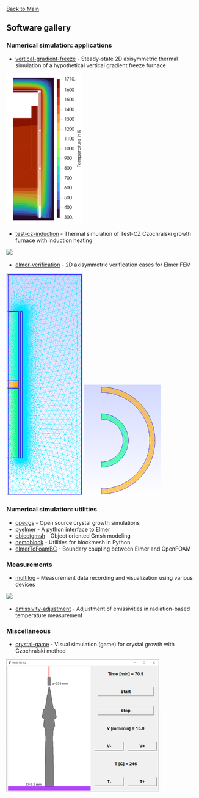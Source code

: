 
[Back to Main](https://nemocrys.github.io)

## Software gallery

### Numerical simulation: applications

- [vertical-gradient-freeze](https://github.com/nemocrys/vertical-gradient-freeze) - Steady-state 2D axisymmetric thermal simulation of a hypothetical vertical gradient freeze furnace

<img src="https://raw.githubusercontent.com/nemocrys/vertical-gradient-freeze/master/result.png" width="200">

- [test-cz-induction](https://github.com/nemocrys/test-cz-induction) - Thermal simulation of Test-CZ Czochralski growth furnace with induction heating

<img src="https://ars.els-cdn.com/content/image/1-s2.0-S002202482200238X-gr2_lrg.jpg" width="200">

- [elmer-verification](https://github.com/nemocrys/elmer-verification) - 2D axisymmetric verification cases for Elmer FEM

<img src="https://raw.githubusercontent.com/nemocrys/elmer-verification/master/induction_heating_2D/mesh.png" width="200">
<img src="https://raw.githubusercontent.com/nemocrys/elmer-verification/master/heat_conduction_radiation_2D/geometry-mesh.png" width="200">

### Numerical simulation: utilities

- [opecgs](https://github.com/nemocrys/opencgs) - Open source crystal growth simulations
- [pyelmer](https://github.com/nemocrys/pyelmer) - A python interface to Elmer
- [objectgmsh](https://github.com/nemocrys/objectgmsh) - Object oriented Gmsh modeling
- [nemoblock](https://github.com/nemocrys/nemoblock) - Utilities for blockmesh in Python
- [elmerToFoamBC](https://github.com/nemocrys/elmerToFoamBC) - Boundary coupling between Elmer and OpenFOAM

### Measurements

- [multilog](https://github.com/nemocrys/multilog) - Measurement data recording and visualization using various devices

<img src="https://raw.githubusercontent.com/nemocrys/multilog/master/multilog.png" width="400">

- [emissivity-adjustment](https://github.com/nemocrys/emissivity-adjustment) - Adjustment of emissivities in radiation-based temperature measurement

### Miscellaneous

- [crystal-game](https://github.com/nemocrys/crystal-game) - Visual simulation (game) for crystal growth with Czochralski method

<img src="https://raw.githubusercontent.com/nemocrys/crystal-game/master/screenshot.png" width="400">
